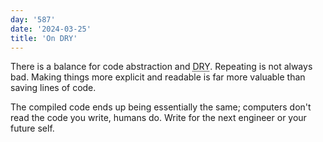 ```yaml
---
day: '587'
date: '2024-03-25'
title: 'On DRY'
---
```


There is a balance for code abstraction and <abbr title="Do not repeat yourself">DRY</abbr>. Repeating is not always bad. Making things more explicit and readable is far more valuable than saving lines of code.

The compiled code ends up being essentially the same; computers don't read the code you write, humans do. Write for the next engineer or your future self.

